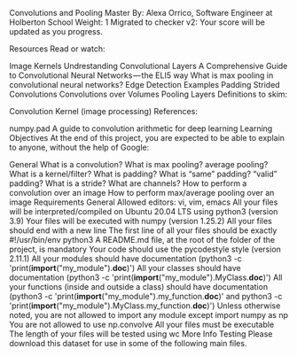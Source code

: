Convolutions and Pooling
 Master
 By: Alexa Orrico, Software Engineer at Holberton School
 Weight: 1
 Migrated to checker v2: 
 Your score will be updated as you progress.


Resources
Read or watch:

Image Kernels
Undrestanding Convolutional Layers
A Comprehensive Guide to Convolutional Neural Networks — the ELI5 way
What is max pooling in convolutional neural networks?
Edge Detection Examples
Padding
Strided Convolutions
Convolutions over Volumes
Pooling Layers
Definitions to skim:

Convolution
Kernel (image processing)
References:

numpy.pad
A guide to convolution arithmetic for deep learning
Learning Objectives
At the end of this project, you are expected to be able to explain to anyone, without the help of Google:

General
What is a convolution?
What is max pooling? average pooling?
What is a kernel/filter?
What is padding?
What is “same” padding? “valid” padding?
What is a stride?
What are channels?
How to perform a convolution over an image
How to perform max/average pooling over an image
Requirements
General
Allowed editors: vi, vim, emacs
All your files will be interpreted/compiled on Ubuntu 20.04 LTS using python3 (version 3.9)
Your files will be executed with numpy (version 1.25.2)
All your files should end with a new line
The first line of all your files should be exactly #!/usr/bin/env python3
A README.md file, at the root of the folder of the project, is mandatory
Your code should use the pycodestyle style (version 2.11.1)
All your modules should have documentation (python3 -c 'print(__import__("my_module").__doc__)')
All your classes should have documentation (python3 -c 'print(__import__("my_module").MyClass.__doc__)')
All your functions (inside and outside a class) should have documentation (python3 -c 'print(__import__("my_module").my_function.__doc__)' and python3 -c 'print(__import__("my_module").MyClass.my_function.__doc__)')
Unless otherwise noted, you are not allowed to import any module except import numpy as np
You are not allowed to use np.convolve
All your files must be executable
The length of your files will be tested using wc
More Info
Testing
Please download this dataset for use in some of the following main files.

